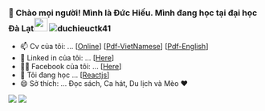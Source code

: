 ### :wave: Chào mọi người! Mình là Đức Hiếu. Mình đang học tại đại học Đà Lạt<img src="https://user-images.githubusercontent.com/5679180/79618120-0daffb80-80be-11ea-819e-d2b0fa904d07.gif" width="27px"> <img src="https://komarev.com/ghpvc/?username=duchieuctk41&label=Profile%20views&color=47cf73&style=flat" alt="duchieuctk41"/>

- 📫 Cv của tôi: ... [[Online](https://hieuisme.netlify.app/)] [[Pdf-VietNamese](../main/cv/CV-Vi.pdf/)] [[Pdf-English](../main/cv/CV-En.pdf/)]
- :link: Linked in của tôi: ... [[Here](https://www.linkedin.com/in/hieupencil/)]
- :ok_woman: Facebook của tôi: ... [[Here](https://www.facebook.com/pencil.816)]
- 🌱 Tôi đang học ... [[Reactjs](https://reactjs.org/)]
- 😄 Sở thích: ... Đọc sách, Ca hát, Du lịch và Mèo ❤️
<div>
 <img src="https://github-readme-stats.vercel.app/api?username=duchieuctk41&show_icons=true&theme=vue">
  <img src="https://github-readme-stats.vercel.app/api/top-langs/?username=duchieuctk41&layout=compact&theme=vue">
<div>
